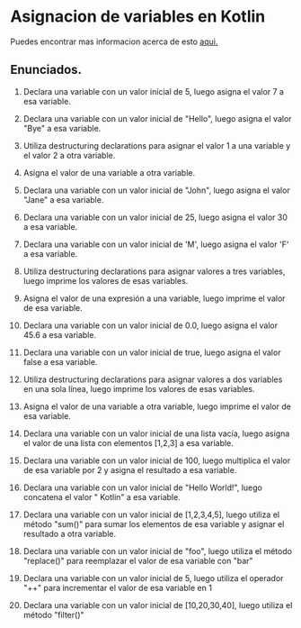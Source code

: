 # Asignacion de variables en Kotlin

Puedes encontrar mas informacion acerca de esto [aqui.](https://code.tutsplus.com/es/tutorials/kotlin-from-scratch-variables-basic-types-arrays-type-inference-and-comments--cms-29328)

## Enunciados. 


1. Declara una variable con un valor inicial de 5, luego asigna el valor 7 a esa variable.

2. Declara una variable con un valor inicial de "Hello", luego asigna el valor "Bye" a esa variable.

3. Utiliza destructuring declarations para asignar el valor 1 a una variable y el valor 2 a otra variable.

4. Asigna el valor de una variable a otra variable.

5. Declara una variable con un valor inicial de "John", luego asigna el valor "Jane" a esa variable.

6. Declara una variable con un valor inicial de 25, luego asigna el valor 30 a esa variable.

7. Declara una variable con un valor inicial de 'M', luego asigna el valor 'F' a esa variable.

8. Utiliza destructuring declarations para asignar valores a tres variables, luego imprime los valores de esas variables.

9. Asigna el valor de una expresión a una variable, luego imprime el valor de esa variable.

10. Declara una variable con un valor inicial de 0.0, luego asigna el valor 45.6 a esa variable.

11. Declara una variable con un valor inicial de true, luego asigna el valor false a esa variable.

12. Utiliza destructuring declarations para asignar valores a dos variables en una sola línea, luego imprime los valores de esas variables.

13. Asigna el valor de una variable a otra variable, luego imprime el valor de esa variable.

14. Declara una variable con un valor inicial de una lista vacía, luego asigna el valor de una lista con elementos [1,2,3] a esa variable.

15. Declara una variable con un valor inicial de 100, luego multiplica el valor de esa variable por 2 y asigna el resultado a esa variable.

16. Declara una variable con un valor inicial de "Hello World!", luego concatena el valor " Kotlin" a esa variable.

17. Declara una variable con un valor inicial de [1,2,3,4,5], luego utiliza el método "sum()" para sumar los elementos de esa variable y asignar el resultado a otra variable.

18. Declara una variable con un valor inicial de "foo", luego utiliza el método "replace()" para reemplazar el valor de esa variable con "bar"

19. Declara una variable con un valor inicial de 5, luego utiliza el operador "++" para incrementar el valor de esa variable en 1

20. Declara una variable con un valor inicial de [10,20,30,40], luego utiliza el método "filter()"